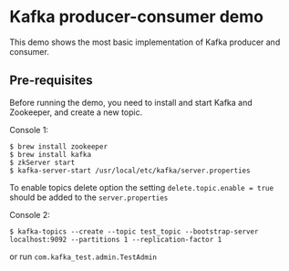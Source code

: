 # Kafka producer-consumer demo
This demo shows the most basic implementation of Kafka producer and consumer.

## Pre-requisites
Before running the demo, you need to install and start Kafka and Zookeeper, and create a new topic.

Console 1:
```shell script
$ brew install zookeeper
$ brew install kafka
$ zkServer start
$ kafka-server-start /usr/local/etc/kafka/server.properties
```
To enable topics delete option the setting `delete.topic.enable = true` should be added to the `server.properties`

Console 2:
```shell script
$ kafka-topics --create --topic test_topic --bootstrap-server localhost:9092 --partitions 1 --replication-factor 1
```
or run `com.kafka_test.admin.TestAdmin`